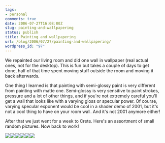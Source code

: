 ```yaml
---
tags:
- personal
comments: true
date: 2006-07-27T16:08:00Z
slug: painting-and-wallpapering
status: publish
title: Painting and wallpapering
url: /blog/2006/07/27/painting-and-wallpapering/
wordpress_id: "97"
---
```


We repainted our living room and did one wall in wallpaper (real actual ones, not for the desktop). This is fun but takes a couple of days to get done, half of that time spent moving stuff outside the room and moving it back afterwards.

One thing I learned is that painting with semi-glossy paint is very different from painting with matte one. Semi-glossy is very sensitive to paint strokes, pressure and a lot of other things, and if you're not extremely careful you'll get a wall that looks like with a varying gloss or specular power. Of course, varying specular exponent would be cool in a shader demo of 2001, but it's not a cool thing to have on your room wall. And it's not 2001 anymore either!

After that we just went for a week to Crete. Here's an assortment of small random pictures. Now back to work!

![](/img/blog/060727b.jpg)![](/img/blog/060727e.jpg)![](/img/blog/060727d.jpg)![](/img/blog/060727f.jpg)![](/img/blog/060727c.jpg)![](/img/blog/060727g.jpg)

